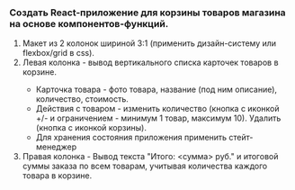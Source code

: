 <h3>Создать React-приложение для корзины товаров магазина на основе компонентов-функций.</h3>
<ol>
  <li>Макет из 2 колонок шириной 3:1 (применить дизайн-систему или flexbox/grid в css).</li>
   <li>Левая колонка - вывод вертикального списка карточек товаров в корзине.</li>
  <ul>
    <li>
Карточка товара - фото товара, название (под ним описание), количество, стоимость.</li>
    <li>Действия с товаром - изменить количество (кнопка с иконкой +/- и ограничением - минимум 1 товар, максимум 10). Удалить (кнопка с иконкой корзины).</li>
    <li>Для хранения состояния приложения применить стейт-менеджер</li>
  </ul>
  <li>Правая колонка - Вывод текста "Итого: &lt;сумма&gt; руб." и итоговой суммы заказа по всем товарам, учитывая количества каждого товара в корзине.</li>
</ol>
